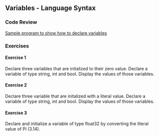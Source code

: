 ## Variables - Language Syntax

### Code Review

[Sample program to show how to declare variables](../example1/example1.go)

### Exercises

#### Exercise 1
Declare three variables that are initalized to their zero value. Declare a variable of type string, int and bool. Display the values of those variables.

#### Exercise 2
Declare three variable that are initalized with a literal value. Declare a variable of type string, int and bool. Display the values of those variables.

#### Exercise 3
Declare and initialize a variable of type float32 by converting the literal value of Pi (3.14).
